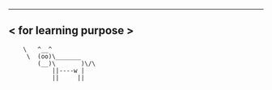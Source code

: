  ______________________ 
< for learning purpose >
 ---------------------- 
        \   ^__^
         \  (oo)\_______
            (__)\       )\/\
                ||----w |
                ||     ||
